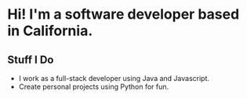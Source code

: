 # Hi! I'm a software developer based in California.

## Stuff I Do
- I work as a full-stack developer using Java and Javascript.
- Create personal projects using Python for fun.
